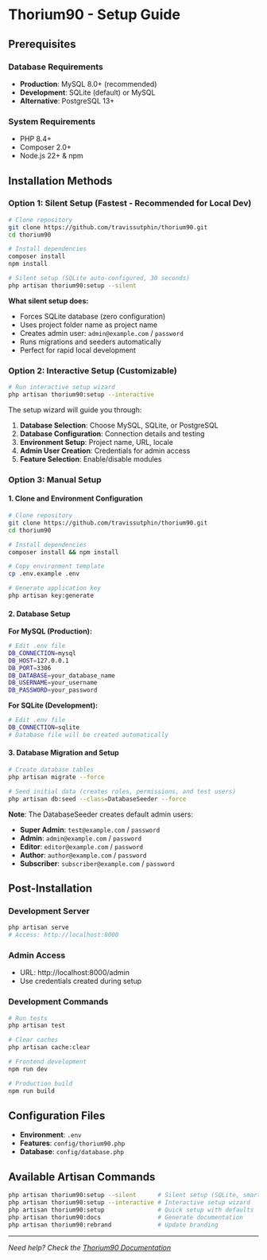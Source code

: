 # Thorium90 - Setup Guide

## Prerequisites

### Database Requirements
- **Production**: MySQL 8.0+ (recommended)
- **Development**: SQLite (default) or MySQL
- **Alternative**: PostgreSQL 13+

### System Requirements
- PHP 8.4+
- Composer 2.0+
- Node.js 22+ & npm

## Installation Methods

### Option 1: Silent Setup (Fastest - Recommended for Local Dev)
```bash
# Clone repository
git clone https://github.com/travissutphin/thorium90.git
cd thorium90

# Install dependencies
composer install
npm install

# Silent setup (SQLite auto-configured, 30 seconds)
php artisan thorium90:setup --silent
```

**What silent setup does:**
- Forces SQLite database (zero configuration)
- Uses project folder name as project name
- Creates admin user: `admin@example.com` / `password`
- Runs migrations and seeders automatically
- Perfect for rapid local development

### Option 2: Interactive Setup (Customizable)
```bash
# Run interactive setup wizard
php artisan thorium90:setup --interactive
```

The setup wizard will guide you through:
1. **Database Selection**: Choose MySQL, SQLite, or PostgreSQL
2. **Database Configuration**: Connection details and testing
3. **Environment Setup**: Project name, URL, locale
4. **Admin User Creation**: Credentials for admin access
5. **Feature Selection**: Enable/disable modules

### Option 3: Manual Setup

#### 1. Clone and Environment Configuration
```bash
# Clone repository
git clone https://github.com/travissutphin/thorium90.git
cd thorium90

# Install dependencies
composer install && npm install

# Copy environment template
cp .env.example .env

# Generate application key
php artisan key:generate
```

#### 2. Database Setup

**For MySQL (Production):**
```bash
# Edit .env file
DB_CONNECTION=mysql
DB_HOST=127.0.0.1
DB_PORT=3306
DB_DATABASE=your_database_name
DB_USERNAME=your_username
DB_PASSWORD=your_password
```

**For SQLite (Development):**
```bash
# Edit .env file
DB_CONNECTION=sqlite
# Database file will be created automatically
```

#### 3. Database Migration and Setup
```bash
# Create database tables
php artisan migrate --force

# Seed initial data (creates roles, permissions, and test users)
php artisan db:seed --class=DatabaseSeeder --force
```

**Note**: The DatabaseSeeder creates default admin users:
- **Super Admin**: `test@example.com` / `password`
- **Admin**: `admin@example.com` / `password`
- **Editor**: `editor@example.com` / `password`
- **Author**: `author@example.com` / `password`
- **Subscriber**: `subscriber@example.com` / `password`

## Post-Installation

### Development Server
```bash
php artisan serve
# Access: http://localhost:8000
```

### Admin Access
- URL: http://localhost:8000/admin
- Use credentials created during setup

### Development Commands
```bash
# Run tests
php artisan test

# Clear caches
php artisan cache:clear

# Frontend development
npm run dev

# Production build
npm run build
```

## Configuration Files

- **Environment**: `.env`
- **Features**: `config/thorium90.php`
- **Database**: `config/database.php`

## Available Artisan Commands

```bash
php artisan thorium90:setup --silent      # Silent setup (SQLite, smart defaults)
php artisan thorium90:setup --interactive # Interactive setup wizard
php artisan thorium90:setup               # Quick setup with defaults
php artisan thorium90:docs                # Generate documentation
php artisan thorium90:rebrand             # Update branding
```

---
*Need help? Check the [Thorium90 Documentation](https://thorium90.com/docs)*
